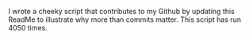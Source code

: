 I wrote a cheeky script that contributes to my Github by updating this ReadMe to illustrate why more than commits matter. This script has run 4050 times.